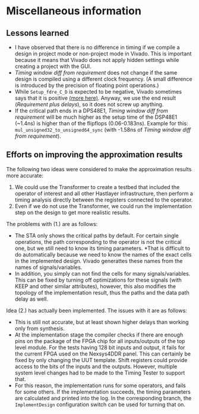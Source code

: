 # Miscellaneous information



## Lessons learned

* I have observed that there is no difference in timing if we compile a design in project mode or non-project mode in Vivado. This is important because it means that Vivado does not apply hidden settings while creating a project with the GUI.
* *Timing window diff from requirement* does not change if the same design is compiled using a different clock frequency. (A small difference is introduced by the precision of floating point operations.)
* While `Setup_fdre_C_D` is expected to be negative, Vivado sometimes says that it is positive [(more here)](https://forums.xilinx.com/t5/Timing-Analysis/I-was-fogged-by-the-data-required-time-in-Vivado/td-p/424596). Anyway, we use the end result (*Requirement plus delays*), so it does not screw up anything.
* If the critical path ends in a DPS48E1, *Timing window diff from requirement* will be much higher as the setup time of the DSP48E1 (~1.4ns) is higher than of the flipflops (0.06-0.183ns). Example for this: `mul_unsigned32_to_unsigned64_sync` (with -1.58ns of *Timing window diff from requirement*).


## Efforts on improving the approximation results

The following two ideas were considered to make the approximation results more accurate:
1. We could use the Transformer to create a testbed that included the operator of interest and all other Hastlayer infrastructure, then perform a timing analysis directly between the registers connected to the operator.
2. Even if we do not use the Transformer, we could run the implementation step on the design to get more realistic results.

The problems with (1.) are as follows:
* The STA only shows the critical paths by default. For certain single operations, the path corresponding to the operator is not the critical one, but we still need to know its timing parameters.
*That is difficult to do automatically because we need to know the names of the exact cells in the implemented design. Vivado generattes these names from the names of signals/variables.
* In addition, you simply can not find the cells for many signals/variables. This can be fixed by turning off optimizations for these signals (with KEEP and other similar attributes), however, this also modifies the topology of the implementation result, thus the paths and the data path delay as well.

Idea (2.) has actually been implemented. The issues with it are as follows:
* This is still not accurate, but at least shown higher delays than working only from synthesis.
* At the implementation stage the compiler checks if there are enough pins on the package of the FPGA chip for all inputs/outputs of the top level module. For the tests having 128 bit inputs and output, it fails for the current FPGA used on the Nexsys4DDR panel. This can certainly be fixed by only changing the UUT template. Shift registers could provide access to the bits of the inputs and the outputs. However, multiple system level changes had to be made to the Timing Tester to support that.
* For this reason, the implementation runs for some operators, and fails for some others. If the implementation succeeds, the timing parameters are calculated and printed into the log. In the corresponding branch, the `ImplementDesign` configuration switch can be used for turning that on.
